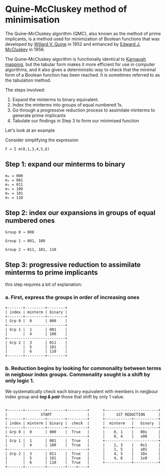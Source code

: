 # Quine-McCluskey method of minimisation

The Quine–McCluskey algorithm (QMC), also known as the method of prime implicants, is a method used for minimization of Boolean functions that was developed by [Willard V. Quine](https://en.wikipedia.org/wiki/Willard_Van_Orman_Quine) in 1952 and enhanced by [Edward J. McCluskey](https://en.wikipedia.org/wiki/Edward_J._McCluskey) in 1956.

The Quine–McCluskey algorithm is functionally identical to [Karnaugh mapping](https://en.wikipedia.org/wiki/Karnaugh_map), but the tabular form makes it more efficient for use in computer algorithms, and it also gives a deterministic way to check that the minimal form of a Boolean function has been reached. It is sometimes referred to as the tabulation method.

The steps involved:

1. Expand the minterms to binary equivalent.
2. Index the minterms into groups of equal numbered 1s.
3. Go through a progressive reduction process to assimilate minterms to generate prime implicants
4. Tabulate our findings in Step 3 to form our minimised function

Let's look at an example

Consider simplifying the expression

```
F = Σ m(0,1,3,4,5,6)
```

## Step 1: expand our minterms to binary

```
m₀ = 000
m₁ = 001
m₂ = 011
m₃ = 100
m₄ = 101
m₅ = 110
```

## Step 2: index our expansions in groups of equal numbered ones

```
Group 0 → 000

Group 1 → 001, 100

Group 2 → 011, 101, 110
```

## Step 3: progressive reduction to assimilate minterms to prime implicants

this step requires a bit of explanation:

### a. First, express the groups in order of increasing ones

```
+-------+---------+--------+
| index | minterm | binary |
+-------+---------+--------+
| Grp 0 |  0      | 000    |
+--------------------------+
| Grp 1 |  1      | 001    |
|       |  4      | 100    |
+--------------------------+
| Grp 2 |  3      | 011    |
|       |  5      | 101    |
|       |  6      | 110    |
+-------+---------+--------+
```

### b. Reduction begins by looking for commonality between terms in neigbour index groups. Commonality sought is a shift by only logic 1.

We systematically check each binary equivalent with members in neigbour index group and **_tag & pair_** those that shift by only 1 value.

```

+-------+---------+--------+---------+      +------------------------+
|               START                |      |     1ST REDUCTION      |
+-------+---------+--------+---------+      +------------+-----------+
| index | minterm | binary |  check  |      |  minterm   |   binary  |
+-------+---------+--------+---------+      +------------+-----------+
| Grp 0 |  0      | 000    |  True   |      |    0, 1    |   00x     |
+------------------------------------+      |    0, 4    |   x00     |
| Grp 1 |  1      | 001    |  True   |      +------------------------+
|       |  4      | 100    |  True   |      |    1, 3    |   0x1     |
+------------------------------------+      |    1, 5    |   x01     |
| Grp 2 |  3      | 011    |  True   |      |    4, 5    |   10x     |
|       |  5      | 101    |  True   |      |    4, 6    |   1x0     |
|       |  6      | 110    |  True   |      +------------+-----------+
+-------+---------+--------+----+----+

```